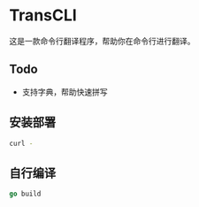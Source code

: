 # TransCLI

这是一款命令行翻译程序，帮助你在命令行进行翻译。

## Todo

- 支持字典，帮助快速拼写

## 安装部署

```sh
curl -
```
## 自行编译

```go
go build
```